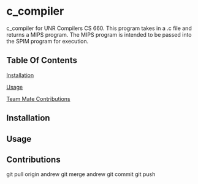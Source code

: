 # c_compiler
c_compiler for UNR Compilers CS 660. This program takes in a .c file and returns a MIPS program. The MIPS program is intended to be passed into the SPIM program for execution.

## Table Of Contents

[Installation](#installation)

[Usage](#usage)

[Team Mate Contributions](#contributions)

## Installation

## Usage

## Contributions

git pull origin andrew
git merge andrew
git commit
git push
